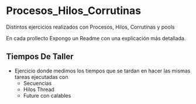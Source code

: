 # Procesos_Hilos_Corrutinas
Distintos ejercicios realizados con Procesos, Hilos, Corrutinas y pools

En cada prollecto Expongo un Readme con una explicación más detallada.

## Tiempos De Taller
- Ejercicio donde medimos los tiempos que se tardan en hacer las mismas tareas ejecutadas con
    - Secuencias
    - Hilos Thread
    - Future con calables
    
